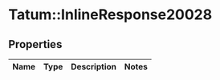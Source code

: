 # Tatum::InlineResponse20028

## Properties
Name | Type | Description | Notes
------------ | ------------- | ------------- | -------------

